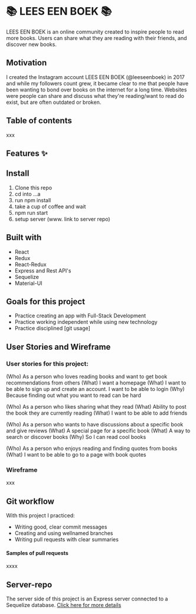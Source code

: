 # :books: LEES EEN BOEK :books:

LEES EEN BOEK is an online community created to inspire people to read more books. Users can share what they are reading with their friends, and discover new books.

## Motivation

I created the Instagram account LEES EEN BOEK (@leeseenboek) in 2017 and while my followers count grew, it became clear to me that people have been wanting to bond over books on the internet for a long time. Websites were people can share and discuss what they're reading/want to read do exist, but are often outdated or broken.

## Table of contents

xxx

## Features ✨

## Install

1. Clone this repo
2. cd into ...a
3. run npm install
4. take a cup of coffee and wait
5. npm run start
6. setup server (www. link to server repo)

## Built with

- React
- Redux
- React-Redux
- Express and Rest API's
- Sequelize
- Material-UI

## Goals for this project

- Practice creating an app with Full-Stack Development
- Practice working independent while using new technology
- Practice disciplined [git usage]

## User Stories and Wireframe

### User stories for this project:

(Who) As a person who loves reading books and want to get book recommendations from others
(What) I want a homepage
(What) I want to be able to sign up and create an account. I want to be able to login
(Why) Because finding out what you want to read can be hard

(Who) As a person who likes sharing what they read
(What) Ability to post the book they are currently reading
(What) I want to be able to add friends

(Who) As a person who wants to have discussions about a specific book and give reviews
(What) A special page for a specific book
(What) A way to search or discover books
(Why) So I can read cool books

(Who) As a person who enjoys reading and finding quotes from books
(What) I want to be able to go to a page with book quotes

### Wireframe

xxx

## Git workflow

With this project I practiced:

- Writing good, clear commit messages
- Creating and using wellnamed branches
- Writing pull requests with clear summaries

#### Samples of pull requests

xxxx

## Server-repo

The server side of this project is an Express server connected to a Sequelize database. [Click here for more details](https://github.com/charliegabriella/leeseenboek-server)
